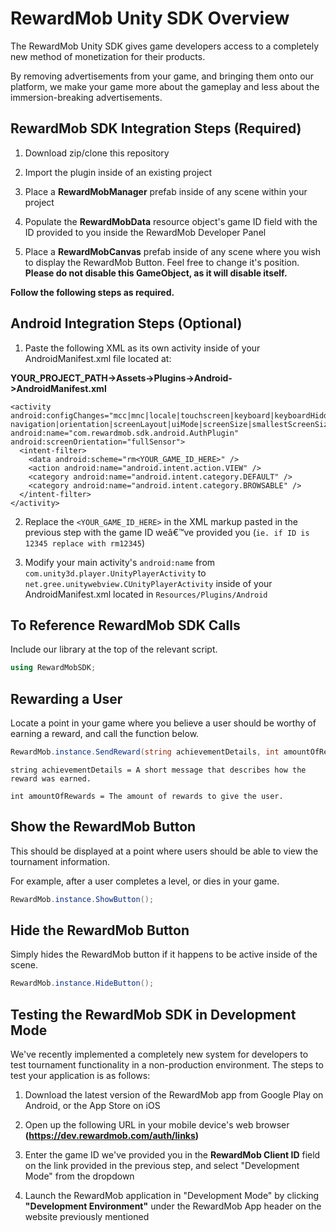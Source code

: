 # RewardMob Unity SDK Overview
The RewardMob Unity SDK gives game developers access to a completely new method of monetization for their products.

By removing advertisements from your game, and bringing them onto our platform, we make your game more about the gameplay
and less about the immersion-breaking advertisements.

## RewardMob SDK Integration Steps (Required)
1. Download zip/clone this repository

2. Import the plugin inside of an existing project

3. Place a **RewardMobManager** prefab inside of any scene within your project

4. Populate the **RewardMobData** resource object's game ID field with the ID provided to you inside the RewardMob Developer Panel

5. Place a **RewardMobCanvas** prefab inside of any scene where you wish to display the RewardMob Button. 
Feel free to change it's position. **Please do not disable this GameObject, 
as it will disable itself.**

**Follow the following steps as required.**

## Android Integration Steps (Optional)
1. Paste the following XML as its own activity inside of your AndroidManifest.xml file located at: 

**YOUR_PROJECT_PATH->Assets->Plugins->Android->AndroidManifest.xml** 
``` 
<activity 
android:configChanges="mcc|mnc|locale|touchscreen|keyboard|keyboardHidden|
navigation|orientation|screenLayout|uiMode|screenSize|smallestScreenSize|fontScale" 
android:name="com.rewardmob.sdk.android.AuthPlugin" 
android:screenOrientation="fullSensor">       
  <intent-filter>         
    <data android:scheme="rm<YOUR_GAME_ID_HERE>" />         
    <action android:name="android.intent.action.VIEW" />         
    <category android:name="android.intent.category.DEFAULT" />         
    <category android:name="android.intent.category.BROWSABLE" />       
  </intent-filter> 
</activity> 
```
2. Replace the ```<YOUR_GAME_ID_HERE>``` in the XML markup pasted in the previous step with the game ID weâ€™ve provided you (```ie. if ID is 12345 replace with rm12345```)

3. Modify your main activity's ```android:name``` from ```com.unity3d.player.UnityPlayerActivity``` to ```net.gree.unitywebview.CUnityPlayerActivity``` inside of your AndroidManifest.xml located in ```Resources/Plugins/Android```
 
 
## To Reference RewardMob SDK Calls
Include our library at the top of the relevant script.
```C#
using RewardMobSDK;
```


## Rewarding a User
Locate a point in your game where you believe a user should be worthy of earning a reward, and call the function below.
```C#
RewardMob.instance.SendReward(string achievementDetails, int amountOfRewards);
```
```
string achievementDetails = A short message that describes how the reward was earned. 

int amountOfRewards = The amount of rewards to give the user. 
```


## Show the RewardMob Button
This should be displayed at a point where users should be able to view the tournament information. 

For example, after a user completes a level, or dies in your game. 
```C#
RewardMob.instance.ShowButton();
```


## Hide the RewardMob Button
Simply hides the RewardMob button if it happens to be active inside of the scene.
```C#
RewardMob.instance.HideButton();
```


## Testing the RewardMob SDK in Development Mode
We've recently implemented a completely new system for developers to test tournament functionality in a non-production environment. The steps to test your application is as follows:

1. Download the latest version of the RewardMob app from Google Play on Android, or the App Store on iOS

2. Open up the following URL in your mobile device's web browser **(https://dev.rewardmob.com/auth/links)**

3. Enter the game ID we've provided you in the **RewardMob Client ID** field on the link provided in the previous step, and select "Development Mode" from the dropdown

4. Launch the RewardMob application in "Development Mode" by clicking **"Development Environment"** under the RewardMob App header on the website previously mentioned
